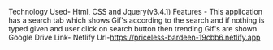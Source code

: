 Technology Used- Html, CSS and Jquery(v3.4.1) 
Features - This application has a search tab which shows Gif's according to the search and if nothing is typed given and user click on search button then trending Gif's are shown. 
Google Drive Link- 
Netlify Url-https://priceless-bardeen-19cbb6.netlify.app
